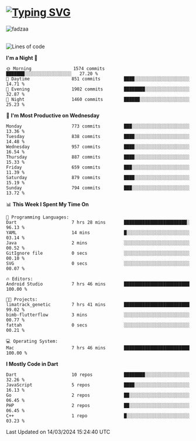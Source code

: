 
<h1 align="left"><a href="https://git.io/typing-svg"><img src="https://readme-typing-svg.demolab.com?font=Fira+Code&pause=1000&color=F7F7F7&random=false&width=600&lines=Hi+%F0%9F%91%8B%2C+I'm+Fattah+Anggit+Al+Dzakwan;Junior+Software+Developer+from+SMK+Raden+Umar+Said" alt="Typing SVG" /></a></h1>


<div align="left" display="flex"> 
  <img src="https://komarev.com/ghpvc/?username=fadzaa&label=Profile%20views&color=0e75b6&style=flat" alt="fadzaa" /> 
</div>

<br/>

<!--START_SECTION:waka-->
![Lines of code](https://img.shields.io/badge/From%20Hello%20World%20I%27ve%20Written-1.0%20million%20lines%20of%20code-blue)

**I'm a Night 🦉** 

```text
🌞 Morning                1574 commits        ███████░░░░░░░░░░░░░░░░░░   27.20 % 
🌆 Daytime                851 commits         ████░░░░░░░░░░░░░░░░░░░░░   14.71 % 
🌃 Evening                1902 commits        ████████░░░░░░░░░░░░░░░░░   32.87 % 
🌙 Night                  1460 commits        ██████░░░░░░░░░░░░░░░░░░░   25.23 % 
```
📅 **I'm Most Productive on Wednesday** 

```text
Monday                   773 commits         ███░░░░░░░░░░░░░░░░░░░░░░   13.36 % 
Tuesday                  838 commits         ████░░░░░░░░░░░░░░░░░░░░░   14.48 % 
Wednesday                957 commits         ████░░░░░░░░░░░░░░░░░░░░░   16.54 % 
Thursday                 887 commits         ████░░░░░░░░░░░░░░░░░░░░░   15.33 % 
Friday                   659 commits         ███░░░░░░░░░░░░░░░░░░░░░░   11.39 % 
Saturday                 879 commits         ████░░░░░░░░░░░░░░░░░░░░░   15.19 % 
Sunday                   794 commits         ███░░░░░░░░░░░░░░░░░░░░░░   13.72 % 
```


📊 **This Week I Spent My Time On** 

```text
💬 Programming Languages: 
Dart                     7 hrs 28 mins       ████████████████████████░   96.13 % 
YAML                     14 mins             █░░░░░░░░░░░░░░░░░░░░░░░░   03.14 % 
Java                     2 mins              ░░░░░░░░░░░░░░░░░░░░░░░░░   00.52 % 
GitIgnore file           0 secs              ░░░░░░░░░░░░░░░░░░░░░░░░░   00.10 % 
SVG                      0 secs              ░░░░░░░░░░░░░░░░░░░░░░░░░   00.07 % 

🔥 Editors: 
Android Studio           7 hrs 46 mins       █████████████████████████   100.00 % 

🐱‍💻 Projects: 
limatrack_genetic        7 hrs 41 mins       █████████████████████████   99.02 % 
bimb-flutterflow         3 mins              ░░░░░░░░░░░░░░░░░░░░░░░░░   00.77 % 
fattah                   0 secs              ░░░░░░░░░░░░░░░░░░░░░░░░░   00.21 % 

💻 Operating System: 
Mac                      7 hrs 46 mins       █████████████████████████   100.00 % 
```

**I Mostly Code in Dart** 

```text
Dart                     10 repos            ████████░░░░░░░░░░░░░░░░░   32.26 % 
JavaScript               5 repos             ████░░░░░░░░░░░░░░░░░░░░░   16.13 % 
Go                       2 repos             ██░░░░░░░░░░░░░░░░░░░░░░░   06.45 % 
PHP                      2 repos             ██░░░░░░░░░░░░░░░░░░░░░░░   06.45 % 
C++                      1 repo              █░░░░░░░░░░░░░░░░░░░░░░░░   03.23 % 
```




 Last Updated on 14/03/2024 15:24:40 UTC
<!--END_SECTION:waka-->
